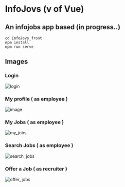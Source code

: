 # InfoJovs (v of Vue)
 
## An infojobs app based (in progress..) 

```
cd InfoJovs_front
npm install
npm run serve
```

 
## Images 

### Login

![login](https://github.com/joseangelcrn/InfoJovs_front/assets/47973568/57437325-0f2c-40d3-9845-5fca8e85c56b)

### My profile ( as employee )

![image](https://github.com/joseangelcrn/InfoJovs_front/assets/47973568/22cb01be-fecb-4ea0-833e-ac2ef939cc9b)


### My Jobs ( as employee )

![my_jobs](https://github.com/joseangelcrn/InfoJovs_front/assets/47973568/779a4ba6-06bf-48f1-a918-577d25171281)


### Search Jobs ( as employee )

![search_jobs](https://github.com/joseangelcrn/InfoJovs_front/assets/47973568/5cd22adb-0018-4cd4-86e9-fa83796565c5)


### Offer a Job ( as recruiter )

![offer_jobs](https://github.com/joseangelcrn/InfoJovs_front/assets/47973568/93e93f3c-3cc7-4ae1-8c60-a8f70e84b3c6)
